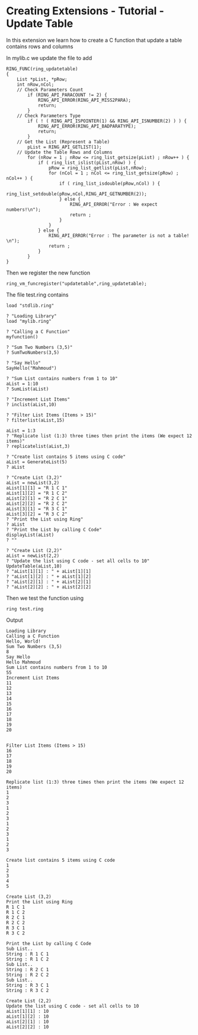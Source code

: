 Creating Extensions - Tutorial - Update Table
=============================================

In this extension we learn how to create a C function that update a table contains rows and columns

In mylib.c we update the file to add 

	RING_FUNC(ring_updatetable)
	{
		List *pList, *pRow;
		int nRow,nCol;
		// Check Parameters Count
			if (RING_API_PARACOUNT != 2) {
				RING_API_ERROR(RING_API_MISS2PARA);
				return;
			}
		// Check Parameters Type
			if ( ! ( RING_API_ISPOINTER(1) && RING_API_ISNUMBER(2) ) ) {
				RING_API_ERROR(RING_API_BADPARATYPE);
				return;
			}
		// Get the List (Represent a Table)
			pList = RING_API_GETLIST(1);
		// Update the Table Rows and Columns
			for (nRow = 1 ; nRow <= ring_list_getsize(pList) ; nRow++ ) {
				if ( ring_list_islist(pList,nRow) ) {
					pRow = ring_list_getlist(pList,nRow);
					for (nCol = 1 ; nCol <= ring_list_getsize(pRow) ; nCol++ ) {
						if ( ring_list_isdouble(pRow,nCol) ) {
							ring_list_setdouble(pRow,nCol,RING_API_GETNUMBER(2));
						} else {
							RING_API_ERROR("Error : We expect numbers!\n");
							return ;
						}
					}
				} else {
					RING_API_ERROR("Error : The parameter is not a table! \n");
					return ;
				}
			}
	}


Then we register the new function

	ring_vm_funcregister("updatetable",ring_updatetable);

The file test.ring contains

	load "stdlib.ring"

	? "Loading Library"
	load "mylib.ring"

	? "Calling a C Function"
	myfunction()

	? "Sum Two Numbers (3,5)"
	? SumTwoNumbers(3,5)

	? "Say Hello"
	SayHello("Mahmoud")

	? "Sum List contains numbers from 1 to 10"
	aList = 1:10
	? SumList(aList)

	? "Increment List Items"
	? inclist(aList,10)

	? "Filter List Items (Items > 15)"
	? filterlist(aList,15)

	aList = 1:3
	? "Replicate list (1:3) three times then print the items (We expect 12 items)"
	? replicatelist(aList,3)

	? "Create list contains 5 items using C code"
	aList = GenerateList(5)
	? aList

	? "Create List (3,2)"
	aList = newList(3,2)
	aList[1][1] = "R 1 C 1"
	aList[1][2] = "R 1 C 2"
	aList[2][1] = "R 2 C 1"
	aList[2][2] = "R 2 C 2"
	aList[3][1] = "R 3 C 1"
	aList[3][2] = "R 3 C 2"
	? "Print the List using Ring"
	? aList
	? "Print the List by calling C Code"
	displayList(aList)
	? ""

	? "Create List (2,2)"
	aList = newList(2,2)
	? "Update the list using C code - set all cells to 10"
	UpdateTable(aList,10)
	? "aList[1][1] : " + aList[1][1]
	? "aList[1][2] : " + aList[1][2]
	? "aList[2][1] : " + aList[2][1]
	? "aList[2][2] : " + aList[2][2]

Then we test the function using

	ring test.ring

Output

	Loading Library
	Calling a C Function
	Hello, World!
	Sum Two Numbers (3,5)
	8
	Say Hello
	Hello Mahmoud
	Sum List contains numbers from 1 to 10
	55
	Increment List Items
	11
	12
	13
	14
	15
	16
	17
	18
	19
	20


	Filter List Items (Items > 15)
	16
	17
	18
	19
	20

	Replicate list (1:3) three times then print the items (We expect 12 items)
	1
	2
	3
	1
	2
	3
	1
	2
	3
	1
	2
	3

	Create list contains 5 items using C code
	1
	2
	3
	4
	5

	Create List (3,2)
	Print the List using Ring
	R 1 C 1
	R 1 C 2
	R 2 C 1
	R 2 C 2
	R 3 C 1
	R 3 C 2

	Print the List by calling C Code
	Sub List..
	String : R 1 C 1
	String : R 1 C 2
	Sub List..
	String : R 2 C 1
	String : R 2 C 2
	Sub List..
	String : R 3 C 1
	String : R 3 C 2

	Create List (2,2)
	Update the list using C code - set all cells to 10
	aList[1][1] : 10
	aList[1][2] : 10
	aList[2][1] : 10
	aList[2][2] : 10
